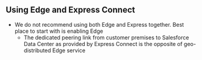 ## Using Edge and Express Connect
- We do not recommend using both Edge and Express together. Best place to start with is enabling Edge 
    - The dedicated peering link from customer premises to Salesforce Data Center as provided by Express Connect is the opposite of geo-distributed Edge service
